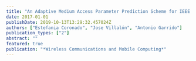 ```yaml
---
title: "An Adaptive Medium Access Parameter Prediction Scheme for IEEE 802.11 Real-Time Applications"
date: 2017-01-01
publishDate: 2019-10-13T13:29:32.457024Z
authors: ["Estefania Coronado", "Jose Villalón", "Antonio Garrido"]
publication_types: ["2"]
abstract: ""
featured: true
publication: "*Wireless Communications and Mobile Computing*"
---
```


